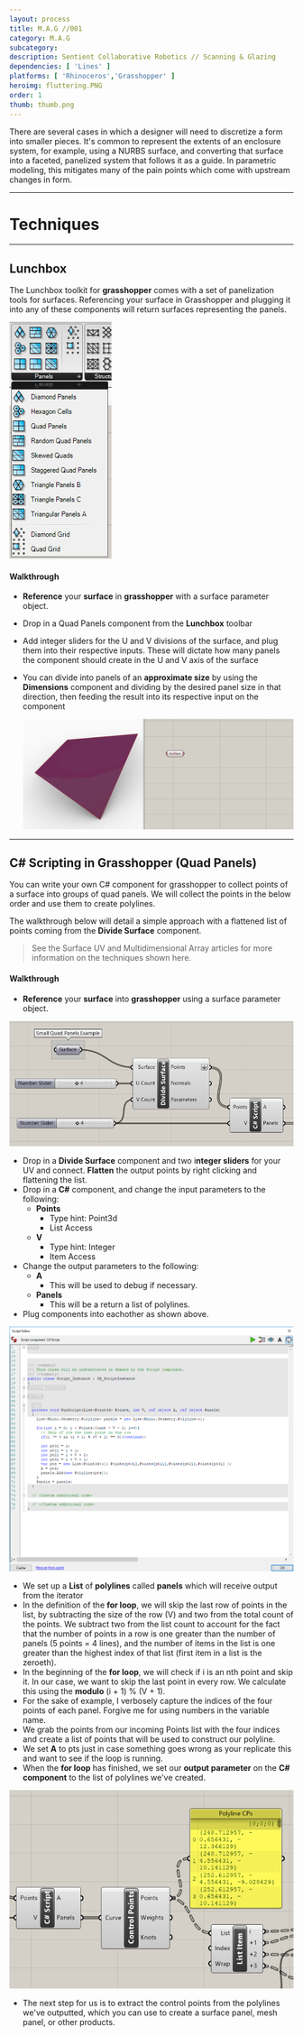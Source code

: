 ```yaml
---
layout: process
title: M.A.G //001
category: M.A.G
subcategory: 
description: Sentient Collaborative Robotics // Scanning & Glazing
dependencies: [ 'Lines' ]
platforms: [ 'Rhinoceros','Grasshopper' ]
heroimg: fluttering.PNG
order: 1
thumb: thumb.png
---
```


There are several cases in which a designer will need to discretize a form into smaller pieces. It's common to represent the extents of an enclosure system, for example, using a NURBS surface, and converting that surface into a faceted, panelized system that follows it as a guide. In parametric modeling, this mitigates many of the pain points which come with upstream changes in form. 

---
# Techniques
---


## Lunchbox

The Lunchbox toolkit for **grasshopper** comes with a set of panelization tools for surfaces. Referencing your surface in Grasshopper and plugging it into any of these components will return surfaces representing the panels.



![](.\images\LunchboxPanels.png)



#### Walkthrough

- **Reference** your **surface** in **grasshopper** with a surface parameter object.

- Drop in a Quad Panels component from the **Lunchbox** toolbar

- Add integer sliders for the U and V divisions of the surface, and plug them into their respective inputs. These will dictate how many panels the component should create in the U and V axis of the surface

- You can divide into panels of an **approximate size** by using the **Dimensions** component and dividing by the desired panel size in that direction, then feeding the result into its respective input on the component

  ![](.\images\LunchboxPanels.gif)

---
## C# Scripting in Grasshopper (Quad Panels)

You can write your own C# component for grasshopper to collect points of a surface into groups of quad panels. We will collect the points in the below order and use them to create polylines. 

The walkthrough below will detail a simple approach with a flattened list of points coming from the **Divide Surface** component.

> See the Surface UV and Multidimensional Array articles for more information on the techniques shown here.


#### Walkthrough

- **Reference** your **surface** into **grasshopper** using a surface parameter object.

![0](.\images\flutter\0.PNG)

- Drop in a **Divide Surface** component and two i**nteger sliders** for your UV and connect. **Flatten** the output points by right clicking and flattening the list.
- Drop in a **C#** component, and change the input parameters to the following:
  - **Points**
    - Type hint: Point3d
    - List Access
  - **V**
    - Type hint: Integer
    - Item Access
- Change the output parameters to the following:
  - **A**
    - This will be used to debug if necessary.
  - **Panels**
    - This will be a return a list of polylines.
- Plug components into eachother as shown above.

![0](.\images\flutter\1.PNG)

- We set up a **List** of **polylines** called **panels** which will receive output from the iterator
- In the definition of the **for loop**, we will skip the last row of points in the list, by subtracting the size of the row (V) and two from the total count of the points. We subtract two from the list count to account for the fact that the number of points in a row is one greater than the number of panels (5 points = 4 lines), and the number of items in the list is one greater than the highest index of that list (first item in a list is the zeroeth).
- In the beginning of the **for loop**, we will check if i is an nth point and skip it. In our case, we want to skip the last point in every row. We calculate this using the **modulo** (i + 1) % (V + 1).
- For the sake of example, I verbosely capture the indices of the four points of each panel. Forgive me for using numbers in the variable name.
- We grab the points from our incoming Points list with the four indices and create a list of points that will be used to construct our polyline.
- We set **A** to pts just in case something goes wrong as your replicate this and want to see if the loop is running.
- When the **for loop** has finished, we set our **output parameter** on the **C# component** to the list of polylines we've created.

![2](.\images\flutter\2.PNG)

- The next step for us is to extract the control points from the polylines we've outputted, which you can use to create a surface panel, mesh panel, or other products.

